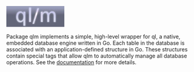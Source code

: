 ![qlm](qlm.jpg?raw=true "qlm")

Package qlm implements a simple, high-level wrapper for ql, a native, embedded
database engine written in Go. Each table in the database is associated with an
application-defined structure in Go. These structures contain special tags that
allow qlm to automatically manage all database operations.
See the [documentation][1] for more details.

[1]: http://godoc.org/github.com/jung-kurt/qlm
